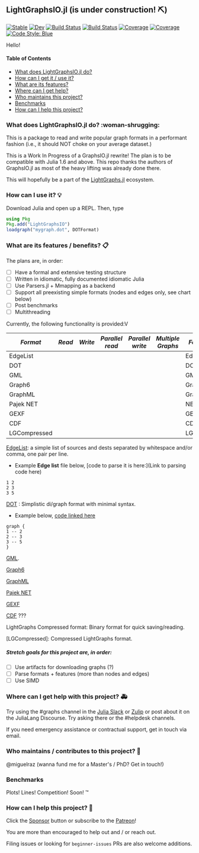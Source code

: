 ## LightGraphsIO.jl (is under construction! :pick:)
[![Stable](https://img.shields.io/badge/docs-stable-blue.svg)](https://miguelraz.github.io/LightGraphsIO.jl/stable) [![Dev](https://img.shields.io/badge/docs-dev-blue.svg)](https://miguelraz.github.io/LightGraphsIO.jl/dev) [![Build Status](https://github.com/miguelraz/LightGraphsIO.jl/workflows/CI/badge.svg)](https://github.com/miguelraz/LightGraphsIO.jl/actions) 
[![Build Status](https://ci.appveyor.com/api/projects/status/github/miguelraz/LightGraphsIO.jl?svg=true)](https://ci.appveyor.com/project/miguelraz/LightGraphsIO-jl) [![Coverage](https://codecov.io/gh/miguelraz/LightGraphsIO.jl/branch/master/graph/badge.svg)](https://codecov.io/gh/miguelraz/LightGraphsIO.jl) [![Coverage](https://coveralls.io/repos/github/miguelraz/LightGraphsIO.jl/badge.svg?branch=master)](https://coveralls.io/github/miguelraz/LightGraphsIO.jl?branch=master) [![Code Style: Blue](https://img.shields.io/badge/code%20style-blue-4495d1.svg)](https://github.com/invenia/BlueStyle)

Hello! 

#### Table of Contents
* [What does LightGraphsIO.jl do?](https://github.com/miguelraz/LightGraphsIO.jl#what-does-lightgraphsiojl-do)
* [How can I get it / use it?](https://github.com/miguelraz/LightGraphsIO.jl#how-can-i-use-it)
* [What are its features?](https://github.com/miguelraz/LightGraphsIO.jl#what-are-its-features--benefits)
* [Where can I get help?](https://github.com/miguelraz/LightGraphsIO.jl#where-can-i-get-help-with-this-project)
* [Who maintains this project?](https://github.com/miguelraz/LightGraphsIO.jl#who-maintains--contributes-to-this-project)
* [Benchmarks](https://github.com/miguelraz/LightGraphsIO.jl#benchmarks)
* [How can I help this project?](https://github.com/miguelraz/LightGraphsIO.jl#how-can-i-help-this-project)

### What does LightGraphsIO.jl do? :woman-shrugging:

This is a package to read and write popular graph formats in a performant fashion (i.e., it should NOT choke on your average dataset.)

This is a Work In Progress of a GraphsIO.jl rewrite! The plan is to be compatible with Julia 1.6 and above. This repo thanks the authors of GraphsIO.jl as most of the heavy lifting was already done there.

This will hopefully be a part of the [LightGraphs.jl]() ecosystem.

### How can I use it? :bulb:

Download Julia and open up a REPL. Then, type

```julia
using Pkg
Pkg.add("LightGraphsIO")
loadgraph("mygraph.dot", DOTFormat)
```

### What are its features / benefits? :clipboard:

The plans are, in order:
 
- [ ] Have a formal and extensive testing structure
- [ ] Written in idiomatic, fully documented idiomatic Julia
- [ ] Use Parsers.jl + Mmapping as a backend
- [ ] Support all preexisting simple formats (nodes and edges only, see chart below)
- [ ] Post benchmarks
- [ ] Multithreading

Currently, the following functionality is provided:V

| *Format*     | *Read* | *Write* | *Parallel read* | *Parallel write* | *Multiple Graphs* | *Format Name*    |
|--------------|------|-------|---------------|----------------|-----------------|----------------|
| EdgeList     |      |       |               |                |                 | EdgeListFormat |
| DOT          |      |       |               |                |                 | DOTFormat      |
| GML          |      |       |               |                |                 | GMLFormat      |
| Graph6       |      |       |               |                |                 | Graph6Format   |
| GraphML      |      |       |               |                |                 | GraphMLFormat  |
| Pajek NET    |      |       |               |                |                 | NETFormat      |
| GEXF         |      |       |               |                |                 | GEXFFormat     |
| CDF          |      |       |               |                |                 | CDFFormat      |
| LGCompressed |      |       |               |                |                 | LGCompressed   |



[EdgeList](http://rosalind.info/glossary/algo-edge-list-format/#:~:text=The%20first%20line%20contains%20two,as%20weighted%20and%20unweighted%20graphs.): a simple list of sources and dests separated by whitespace and/or comma, one pair per line.

* Example **Edge list** file below, [code to parse it is here:](Link to parsing code here)

```
1 2
2 3
3 5
```

[DOT](https://en.wikipedia.org/wiki/DOT_(graph_description_language)) : Simplistic di/graph format with minimal syntax.

* Example below, [code linked here]()

```
graph {
1 -- 2
2 -- 3
3 -- 5
}
```


[GML](https://en.wikipedia.org/wiki/Graph_Modelling_Language).

[Graph6](https://users.cecs.anu.edu.au/~bdm/data/formats.html)

[GraphML](https://en.wikipedia.org/wiki/GraphML)

[Pajek NET](https://gephi.org/users/supported-graph-formats/pajek-net-format/)

[GEXF](https://gephi.org/gexf/format/)

[CDF]() ???

LightGraphs Compressed format: Binary format for quick saving/reading.


[LGCompressed]: Compressed LightGraphs format.

##### Stretch goals for this project are, in order:

- [ ] Use artifacts for downloading graphs (?)
- [ ] Parse formats + features (more than nodes and edges)
- [ ] Use SIMD

### Where can I get help with this project? :ambulance:

Try using the #graphs channel in the [Julia Slack]() or [Zulip]() or post about it on the JuliaLang Discourse. Try asking there or the #helpdesk channels.

If you need emergency assistance or contractual support, get in touch via email.

### Who maintains / contributes to this project? :handshake:

@miguelraz (wanna fund me for a Master's / PhD? Get in touch!)

### Benchmarks

Plots! Lines! Competition! Soon! :tm:

### How can I help this project? :muscle:

Click the [Sponsor]() button or subscribe to the [Patreon]()!

You are more than encouraged to help out and / or reach out.

Filing issues or looking for `beginner-issues` PRs are also welcome additions.

